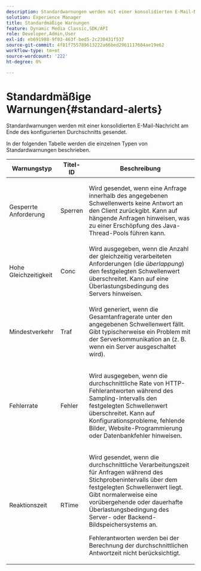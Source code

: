 ```yaml
---
description: Standardwarnungen werden mit einer konsolidierten E-Mail-Nachricht am Ende des konfigurierten Durchschnitts gesendet.
solution: Experience Manager
title: Standardmäßige Warnungen
feature: Dynamic Media Classic,SDK/API
role: Developer,Admin,User
exl-id: eb691988-9f03-463f-bed5-2c230431f537
source-git-commit: 4f81f755789613222a66bed2961117604ae19e62
workflow-type: tm+mt
source-wordcount: '222'
ht-degree: 0%

---
```


# Standardmäßige Warnungen{#standard-alerts}

Standardwarnungen werden mit einer konsolidierten E-Mail-Nachricht am Ende des konfigurierten Durchschnitts gesendet.

In der folgenden Tabelle werden die einzelnen Typen von Standardwarnungen beschrieben.

<table id="table_02611F1B920E48A6973BFA969CA564EB"> 
 <thead> 
  <tr> 
   <th class="entry"> <b>Warnungstyp</b> </th> 
   <th class="entry"> <b>Titel-ID</b> </th> 
   <th class="entry"> <b>Beschreibung</b> </th> 
  </tr> 
 </thead>
 <tbody> 
  <tr> 
   <td> <p>Gesperrte Anforderung </p> </td> 
   <td> <p>Sperren </p> </td> 
   <td> <p>Wird gesendet, wenn eine Anfrage innerhalb des angegebenen Schwellenwerts keine Antwort an den Client zurückgibt. Kann auf hängende Anfragen hinweisen, was zu einer Erschöpfung des Java-Thread-Pools führen kann. </p> </td> 
  </tr> 
  <tr> 
   <td> <p>Hohe Gleichzeitigkeit </p> </td> 
   <td> <p>Conc </p> </td> 
   <td> Wird ausgegeben, wenn die Anzahl der gleichzeitig verarbeiteten Anforderungen (die <i>überlappung</i>) den festgelegten Schwellenwert überschreitet. Kann auf eine Überlastungsbedingung des Servers hinweisen. </td> 
  </tr> 
  <tr> 
   <td> <p>Mindestverkehr </p> </td> 
   <td> <p>Traf </p> </td> 
   <td> <p>Wird generiert, wenn die Gesamtanfragerate unter den angegebenen Schwellenwert fällt. Gibt typischerweise ein Problem mit der Serverkommunikation an (z. B. wenn ein Server ausgeschaltet wird). </p> </td> 
  </tr> 
  <tr> 
   <td> <p>Fehlerrate </p> </td> 
   <td> <p>Fehler </p> </td> 
   <td> <p>Wird ausgegeben, wenn die durchschnittliche Rate von HTTP-Fehlerantworten während des Sampling-Intervalls den festgelegten Schwellenwert überschreitet. Kann auf Konfigurationsprobleme, fehlende Bilder, Website-Programmierung oder Datenbankfehler hinweisen. </p> </td> 
  </tr> 
  <tr> 
   <td> <p>Reaktionszeit </p> </td> 
   <td> <p>RTime </p> </td> 
   <td> <p>Wird gesendet, wenn die durchschnittliche Verarbeitungszeit für Anfragen während des Stichprobenintervalls über dem festgelegten Schwellenwert liegt. Gibt normalerweise eine vorübergehende oder dauerhafte Überlastungsbedingung des Server- oder Backend-Bildspeichersystems an. </p> <p>Fehlerantworten werden bei der Berechnung der durchschnittlichen Antwortzeit nicht berücksichtigt. </p> </td> 
  </tr> 
 </tbody> 
</table>
